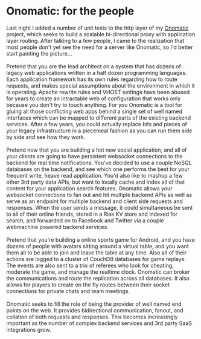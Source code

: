 Onomatic: for the people
========================

Last night I added a number of unit tests to the http layer of my <a href="http://github.com/cthulhuology/onomatic">Onomatic</a> project, which seeks to build a scalable bi-directional proxy with application layer routing.  After talking to a few people, I came to the realization that most people don&#39;t yet see the need for a server like Onomatic, so I&#39;d better start painting the picture...<br><br>Pretend that you are the lead architect on a system that has dozens of legacy web applications written in a half dozen programming languages.  Each application framework has its own rules regarding how to route requests, and makes special assumptions about the environment in which it is operating.  Apache rewrite rules and VHOST settings have been abused for years to create an intractable web of configuration that works only because you don&#39;t try to touch anything.  For you Onomatic is a tool for gluing all those conflicting web apps behind a single set of well named interfaces which can be mapped to different parts of the existing backend services.  After a few years, you could actually replace bits and pieces of your legacy infrastructure in a piecemeal fashion as you can run them side by side and see how they work.<br><br>Pretend now that you are building a hot new social application, and all of your clients are going to have persistent websocket connections to the backend for real time notifications.  You&#39;ve decided to use a couple NoSQL databases on the backend, and see which one performs the best for your frequent write, heave read application.  You&#39;d also like to mashup a few other 3rd party data APIs, but want to locally cache and index all of that content for your application search features.  Onomatic allows your websocket connections to fan out and hit multiple backend APIs as well as serve as an endpoint for multiple backend and client side requests and responses.  When the user sends a message, it could simultaneous be sent to all of their online friends, stored in a Riak KV store and indexed for search, and forwarded on to Facebook and Twitter via a couple webmachine powered backend services.<br><br>Pretend that you&#39;re building a online sports game for Android, and you have dozens of people with avatars sitting around a virtual table, and you want them all to be able to join and leave the table at any time.  Also all of their actions are logged to a cluster of CouchDB databases for game replays.  The events are also sent to a trio of referees who look for cheating, moderate the game, and manage the realtime clock.  Onomatic can broker the communications and route the replication across all databases.  It also allows for players to create on the fly routes between their socket connections for private chats and team meetings. <br><br>Onomatic seeks to fill the role of being the provider of well named end points on the web. It provides bidirectional communication, fanout, and collation of both requests and responses.  This becomes increasingly important as the number of complex backend services and 3rd party SaaS integrations grow.